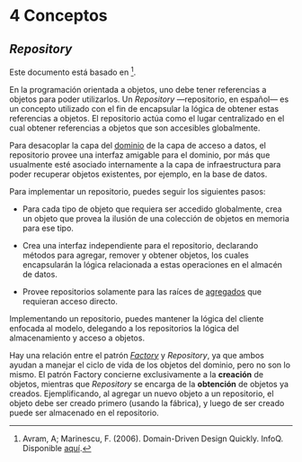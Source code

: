 # 4 Conceptos

## *Repository*

Este documento está basado en [^1].

[^1]: Avram, A; Marinescu, F. (2006). Domain-Driven Design Quickly. InfoQ.
    Disponible
    [aquí](https://www.infoq.com/minibooks/domain-driven-design-quickly/).

En la programación orientada a objetos, uno debe tener referencias a objetos
para poder utilizarlos. Un *Repository* —repositorio, en español— es un concepto
utilizado con el fin de encapsular la lógica de obtener estas referencias a
objetos. El repositorio actúa como el lugar centralizado en el cual obtener
referencias a objetos que son accesibles globalmente.

Para desacoplar la capa del [dominio](./4_Dominio.md) de la capa de acceso a
datos, el repositorio provee una interfaz amigable para el dominio, por más que
usualmente esté asociado internamente a la capa de infraestructura para poder
recuperar objetos existentes, por ejemplo, en la base de datos.

Para implementar un repositorio, puedes seguir los siguientes pasos:

* Para cada tipo de objeto que requiera ser accedido globalmente, crea un objeto
  que provea la ilusión de una colección de objetos en memoria para ese tipo.

* Crea una interfaz independiente para el repositorio, declarando métodos para
  agregar, remover y obtener objetos, los cuales encapsularán la lógica
  relacionada a estas operaciones en el almacén de datos.

* Provee repositorios solamente para las raíces de [agregados](./4_Agregado.md)
  que requieran acceso directo.

Implementando un repositorio, puedes mantener la lógica del cliente enfocada al
modelo, delegando a los repositorios la lógica del almacenamiento y acceso a
objetos.

Hay una relación entre el patrón [*Factory*](./4_Factory.md) y *Repository*, ya
que ambos ayudan a manejar el ciclo de vida de los objetos del dominio, pero no
son lo mismo. El patrón Factory concierne exclusivamente a la **creación** de
objetos, mientras que *Repository* se encarga de la **obtención** de objetos ya
creados. Ejemplificando, al agregar un nuevo objeto a un repositorio, el objeto
debe ser creado primero (usando la fábrica), y luego de ser creado puede ser
almacenado en el repositorio.

